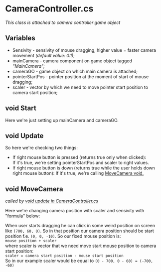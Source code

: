 # CameraController.cs

*This class is attached to camera controller game object*

## Variables

* Sensivity - sensivity of mouse dragging, higher value = faster camera movement *(default value: 0.1)*;
* mainCamera - camera component on game object tagged *"MainCamera";*
* cameraGO - game object on which main camera is attached;
* pointerStartPos - pointer position at the moment of start of mouse dragging;
* scaler - vector by which we need to move pointer start position to camera start position;

## void Start

Here we're just setting up mainCamera and cameraGO.

## void Update

So here we're checking two things:

* If right mouse button is pressed (returns true only when clicked):  
If it's true, we're setting pointerStartPos and scaler to right values.
* If right mouse button is down (returns true while the user holds down right mouse button):
If it's true, we're calling [MoveCamera void.](./01%20.%20CameraController.cs.md#void-movecamera)

## void MoveCamera

*called by [void update in CameraController.cs](./01%20.%20CameraController.cs.md#void-update)*

Here we're changing camera position with scaler and sensivity with "formula" below:

When user starts dragging he can click in some weird position on screen like ``(700, 60, 0)``. So in that position our camera position should be start position f.e. ``(0, 0, -10)``. So our fixed mouse position is:  
``mouse position + scaler``  
where scaler is vector that we need move start mouse position to camera start position:  
``scaler = camera start position - mouse start position``  
So in our example scaler would be equal to ``(0 - 700, 0 - 60) = (-700, -60)``
